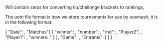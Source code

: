 Will contain steps for converting tio/challonge brackets to rankings,

The uotn file format is how we store tournaments for use by uosmash, it is in
the following format:

{
  "Date": <string>,
  "Matches"{
    {
    "winner": <string>,
    "number": <int>,
    "rnd": <int>,
    "Player2": <string>,
    "Player1": <string>,
    "winners: <bool>"
    }
  },
  "Game": <string>,
  "Entrants": [
    <string>
  ]
}
